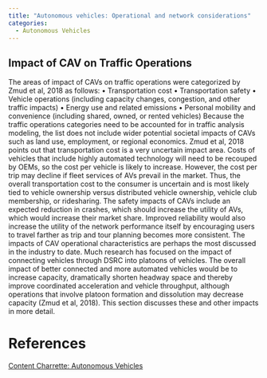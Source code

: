 ```yaml
---
title: "Autonomous vehicles: Operational and network considerations"
categories:
  - Autonomous Vehicles
---
```



Impact of CAV on Traffic Operations
-------------------------------
The areas of impact of CAVs on traffic operations were categorized by Zmud et al, 2018 as follows:
•	Transportation cost
•	Transportation safety
•	Vehicle operations (including capacity changes, congestion, and other traffic impacts)
•	Energy use and related emissions 
•	Personal mobility and convenience (including shared, owned, or rented vehicles)
Because the traffic operations categories need to be accounted for in traffic analysis modeling, the list does not include wider potential societal impacts of CAVs such as land use, employment, or regional economics.  Zmud et al, 2018 points out that transportation cost is a very uncertain impact area. Costs of vehicles that include highly automated technology will need to be recouped by OEMs, so the cost per vehicle is likely to increase. However, the cost per trip may decline if fleet services of AVs prevail in the market. Thus, the overall transportation cost to the consumer is uncertain and is most likely tied to vehicle ownership versus distributed vehicle ownership, vehicle club membership, or ridesharing. 
The safety impacts of CAVs include an expected reduction in crashes, which should increase the utility of AVs, which would increase their market share. Improved reliability would also increase the utility of the network performance itself by encouraging users to travel farther as trip and tour planning becomes more consistent. 
The impacts of CAV operational characteristics are perhaps the most discussed in the industry to date. Much research has focused on the impact of connecting vehicles through DSRC into platoons of vehicles. The overall impact of better connected and more automated vehicles would be to increase capacity, dramatically shorten headway space and thereby improve coordinated acceleration and vehicle throughput, although operations that involve platoon formation and dissolution may decrease capacity (Zmud et al, 2018). This section discusses these and other impacts in more detail.



References
==========

[Content Charrette: Autonomous Vehicles](Content_Charrette_Autonomous_Vehicles)
